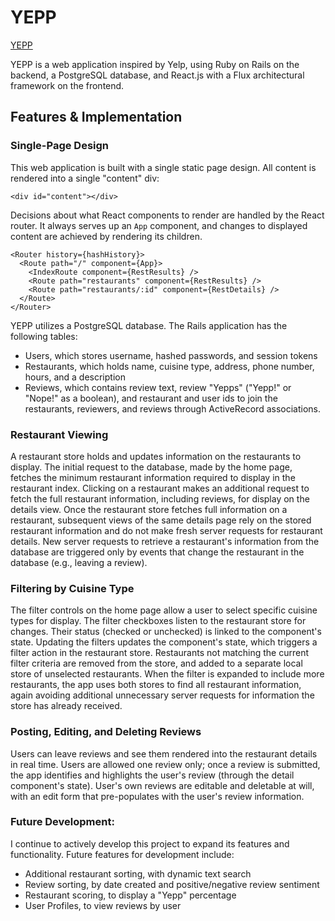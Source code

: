 # YEPP

[YEPP][heroku]

[heroku]: https://yepp.herokuapp.com

YEPP is a web application inspired by Yelp, using Ruby on Rails on the backend, a PostgreSQL database, and React.js with a Flux architectural framework on the frontend.

## Features & Implementation

### Single-Page Design

This web application is built with a single static page design.  All content is rendered into a single "content" div:

`<div id="content"></div>`

Decisions about what React components to render are handled by the React router. It always serves up an `App` component, and changes to displayed content are achieved by rendering its children.

```
<Router history={hashHistory}>
  <Route path="/" component={App}>
    <IndexRoute component={RestResults} />
    <Route path="restaurants" component={RestResults} />
    <Route path="restaurants/:id" component={RestDetails} />
  </Route>
</Router>
```

YEPP utilizes a PostgreSQL database.  The Rails application has the following tables:

* Users, which stores username, hashed passwords, and session tokens
* Restaurants, which holds name, cuisine type, address, phone number, hours, and a description
* Reviews, which contains review text, review "Yepps" ("Yepp!" or "Nope!" as a boolean), and restaurant and user ids to join the restaurants, reviewers, and reviews through ActiveRecord associations.

### Restaurant Viewing

A restaurant store holds and updates information on the restaurants to display.  The initial request to the database, made by the home page, fetches the minimum restaurant information required to display in the restaurant index.  Clicking on a restaurant makes an additional request to fetch the full restaurant information, including reviews, for display on the details view.  Once the restaurant store fetches full information on a restaurant, subsequent views of the same details page rely on the stored restaurant information and do not make fresh server requests for restaurant details.  New server requests to retrieve a restaurant's information from the database are triggered only by events that change the restaurant in the database (e.g., leaving a review).

### Filtering by Cuisine Type

The filter controls on the home page allow a user to select specific cuisine types for display.  The filter checkboxes listen to the restaurant store for changes.  Their status (checked or unchecked) is linked to the component's state.  Updating the filters updates the component's state, which triggers a filter action in the restaurant store.  Restaurants not matching the current filter criteria are removed from the store, and added to a separate local store of unselected restaurants.  When the filter is expanded to include more restaurants, the app uses both stores to find all restaurant information, again avoiding additional unnecessary server requests for information the store has already received.

### Posting, Editing, and Deleting Reviews

Users can leave reviews and see them rendered into the restaurant details in real time. Users are allowed one review only; once a review is submitted, the app identifies and highlights the user's review (through the detail component's state).  User's own reviews are editable and deletable at will, with an edit form that pre-populates with the user's review information.

### Future Development:

I continue to actively develop this project to expand its features and functionality.  Future features for development include:

* Additional restaurant sorting, with dynamic text search
* Review sorting, by date created and positive/negative review sentiment
* Restaurant scoring, to display a "Yepp" percentage
* User Profiles, to view reviews by user

